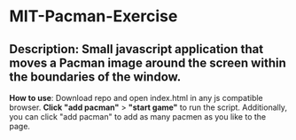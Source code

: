 # MIT-Pacman-Exercise

## Description: Small javascript application that moves a Pacman image around the screen within the boundaries of the window.

**How to use**: Download repo and open index.html in any js compatible browser. **Click "add pacman"** > **"start game"** to run the script. Additionally, you can click "add pacman" to add as many pacmen as you like to the page.

